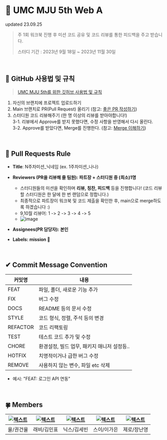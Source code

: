 # 💚 UMC MJU 5th Web A
updated 23.09.25
> 주 1회 워크북 진행 후 미션 코드 공유 및 코드 리뷰를 통한 피드백을 주고 받습니다.
>
> 스터디 기간 : 2023년 9월 18일 ~ 2023년 11월 30일

<br>

## 📎 GitHub 사용법 및 규칙
   > [UMC MJU 5th를 위한 깃허브 사용법 및 규칙](https://makeus-challenge.notion.site/UMC-MJU-GITHUB-RULE-49d597d8c58c4089a4c51a519b7d5350?pvs=4)

1. 자신의 브랜치에 프로젝트 업로드하기
2. Main 브랜치로 PR(Pull Request) 올리기 (참고: [좋은 PR 작성하기](https://medium.com/hayanmind-tech-blog-kr/%EC%A2%8B%EC%9D%80-pr%EC%97%90-%EB%8C%80%ED%95%9C-%EB%8B%A8%EC%83%81-6586c3f757ac))
3. 스터디원 코드 리뷰해주기 (한 명 이상의 리뷰를 받아야합니다!)
   <br>
    3-1. 리뷰에서 Approve를 받지 못했다면, 수정 사항을 반영해서 다시 올린다.
   <br>
    3-2. Approve를 받았다면, Merge를 진행한다. (참고: [Merge 이해하기](https://im-developer.tistory.com/182))

<br>

## 🌱 Pull Requests Rule 
- **Title**: N주차미션_닉네임 (ex. 1주차미션_나나)

- **Reviewers (PR을 리뷰해 줄 팀원): 파트장 + 스터디원 중 (최소)1명**
   - 스터디원들의 미션을 확인하며 **리뷰, 칭찬, 피드백** 등을 진행합니다! (코드 리뷰할 스터디원은 한 달에 한 번 랜덤으로 정합니다.) <br>
   - 최종적으로 파트장이 워크북 및 코드 제출을 확인한 후, main으로 merge하도록 하겠습니다 :)
   - 9,10월 리뷰어: 1 -> 2 -> 3 -> 4 -> 5
   - ![image](https://github.com/UMC-MJU/5th_Web_A/assets/68095767/fb42223f-6b19-40b4-83f3-509ed1778d91)



- **Assignees(PR 담당자): 본인**

- **Labels: mission 🚀**

<br>

## ✔ Commit Message Convention
| 커밋명   | 내용                                        |
| -------- | ------------------------------------------- |
| FEAT     | 파일, 폴더, 새로운 기능 추가                |
| FIX      | 버그 수정                                   |
| DOCS     | README 등의 문서 수정                         |
| STYLE    | 코드 형식, 정렬, 주석 등의 변경             |
| REFACTOR | 코드 리팩토링                               |
| TEST     | 테스트 코드 추가 및 수정                            |
| CHORE    | 환경설정, 빌드 업무, 패키지 매니저 설정등.. |
| HOTFIX   | 치명적이거나 급한 버그 수정                 |
| REMOVE   | 사용하지 않는 변수, 파일 etc 삭제           |

- 예시: "FEAT: 로그인 API 연동"

<br>

## 🍀 Members
| [![텍스트](https://avatars.githubusercontent.com/u/94598346?v=4)](https://github.com/ggongjae) | [![텍스트](https://avatars.githubusercontent.com/u/56537513?v=4)](https://github.com/rabbitate) | [![텍스트](https://avatars.githubusercontent.com/u/94587782?v=4)](https://github.com/IDsebin) | [![텍스트](https://avatars.githubusercontent.com/u/72345074?v=4)](https://github.com/rlotr02) | [![텍스트](https://avatars.githubusercontent.com/u/114395452?v=4)](https://github.com/warmzer0) | 
|:---:|:---:|:---:|:---:|:---:|
| 율/권건율 | 래비/김민표 | 닉스/김세빈 | 스이/이가은 | 제로/장난영 |
